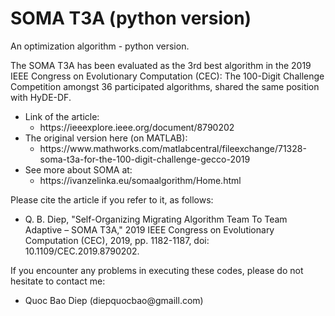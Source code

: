 # SOMA T3A (python version)

An optimization algorithm - python version.

The SOMA T3A has been evaluated as the 3rd best algorithm in the 2019 IEEE Congress on Evolutionary Computation (CEC): The 100-Digit Challenge Competition amongst 36 participated algorithms, shared the same position with HyDE-DF.

<ul><li>
  Link of the article:
  <ul><li>https://ieeexplore.ieee.org/document/8790202</li></ul></li>


  <li>The original version here (on MATLAB):

<ul>
  <li>https://www.mathworks.com/matlabcentral/fileexchange/71328-soma-t3a-for-the-100-digit-challenge-gecco-2019</li>
    </ul></li>


<li>See more about SOMA at:
<ul><li>
  https://ivanzelinka.eu/somaalgorithm/Home.html</li></ul></li>
</ul>

Please cite the article if you refer to it, as follows:
<ul><li>
Q. B. Diep, "Self-Organizing Migrating Algorithm Team To Team Adaptive – SOMA T3A," 2019 IEEE Congress on Evolutionary Computation (CEC), 2019, pp. 1182-1187, doi: 10.1109/CEC.2019.8790202.
</li></ul>
If you encounter any problems in executing these codes, please do not hesitate to contact me:
<ul><li>
Quoc Bao Diep (diepquocbao@gmaill.com)
</li></ul>
